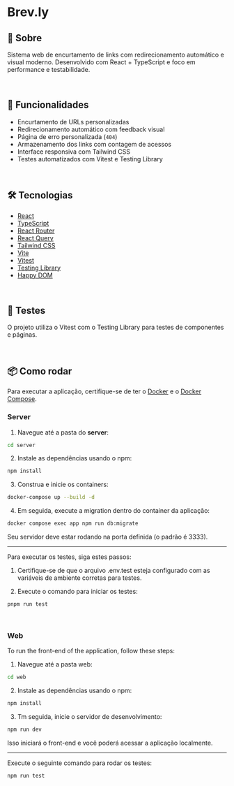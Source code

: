 # Brev.ly

## 📑 Sobre

Sistema web de encurtamento de links com redirecionamento automático e visual moderno. Desenvolvido com React + TypeScript e foco em performance e testabilidade.

<br/>

## 🚀 Funcionalidades

- Encurtamento de URLs personalizadas
- Redirecionamento automático com feedback visual
- Página de erro personalizada (`404`)
- Armazenamento dos links com contagem de acessos
- Interface responsiva com Tailwind CSS
- Testes automatizados com Vitest e Testing Library

<br/>

## 🛠 Tecnologias

- [React](https://reactjs.org/)
- [TypeScript](https://www.typescriptlang.org/)
- [React Router](https://reactrouter.com/)
- [React Query](https://tanstack.com/query/v4)
- [Tailwind CSS](https://tailwindcss.com/)
- [Vite](https://vitejs.dev/)
- [Vitest](https://vitest.dev/)
- [Testing Library](https://testing-library.com/)
- [Happy DOM](https://github.com/capricorn86/happy-dom)

<br/>

## 🧪 Testes

O projeto utiliza o Vitest com o Testing Library para testes de componentes e páginas.

<br/>

## 📦 Como rodar

Para executar a aplicação, certifique-se de ter o [Docker](https://www.docker.com/) e o [Docker Compose](https://docs.docker.com/compose/).

### Server

1. Navegue até a pasta do **server**:

```bash
cd server
```

2. Instale as dependências usando o npm:

```bash
npm install
```

3. Construa e inicie os containers:

```bash
docker-compose up --build -d
```

4. Em seguida, execute a migration dentro do container da aplicação:

```bash
docker compose exec app npm run db:migrate
```

Seu servidor deve estar rodando na porta definida (o padrão é 3333).

<hr />

Para executar os testes, siga estes passos:

1. Certifique-se de que o arquivo .env.test esteja configurado com as variáveis de ambiente corretas para testes.

2. Execute o comando para iniciar os testes:

```bash
pnpm run test
```

<br/>

### Web

To run the front-end of the application, follow these steps:

1. Navegue até a pasta web:

```bash
cd web
```

2. Instale as dependências usando o npm:

```bash
npm install
```

3. Tm seguida, inicie o servidor de desenvolvimento:

```bash
npm run dev
```

Isso iniciará o front-end e você poderá acessar a aplicação localmente.

<hr />

Execute o seguinte comando para rodar os testes:

```bash
npm run test
```